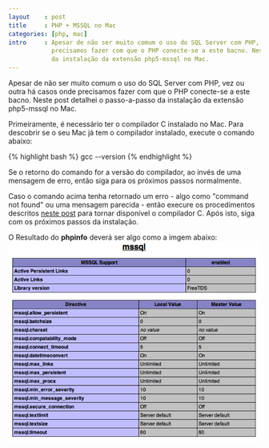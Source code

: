 ```yaml
---
layout    : post
title     : PHP + MSSQL no Mac
categories: [php, mac]
intro     : Apesar de não ser muito comum o uso do SQL Server com PHP, vez ou outra há casos onde 
            precisamos fazer com que o PHP conecte-se a este bacno. Neste post detalhei o passo-a-passo
            da instalação da extensão php5-mssql no Mac.
---
```


Apesar de não ser muito comum o uso do SQL Server com PHP, vez ou outra há casos onde 
precisamos fazer com que o PHP conecte-se a este bacno. Neste post detalhei o passo-a-passo
da instalação da extensão php5-mssql no Mac.

Primeiramente, é necessário ter o compilador C instalado no Mac. Para descobrir se o seu Mac já tem
o compilador instalado, execute o comando abaixo:

{% highlight bash %}
gcc --version
{% endhighlight %}

Se o retorno do comando for a versão do compilador, ao invés de uma mensagem de erro, então siga
para os próximos passos normalmente.

Caso o comando acima tenha retornado um erro - algo como "command not found" ou uma mensagem parecida -
então execure os procedimentos descritos [neste post](/como-ativar-o-gcc-git-e-seus-amigos-no-terminal-do-mac.html)
para tornar disponível o compilador C. Após isto, siga com os próximos passos da instalação.

O Resultado do **phpinfo** deverá ser algo como a imgem abaixo:
![phpinfo](/public/img/posts/phpinfo-mssql.png)

